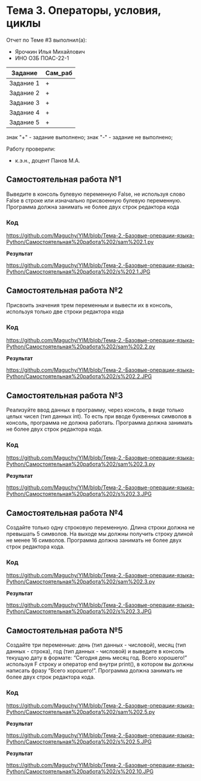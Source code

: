 # Тема 3. Операторы, условия, циклы 
Отчет по Теме #3 выполнил(а):
- Ярочкин Илья Михайлович 
- ИНО ОЗБ ПОАС-22-1

| Задание | Сам_раб |
| ------ |  ------ |
| Задание 1 |  + |
| Задание 2 |  + |
| Задание 3 |+ |
| Задание 4 |  + |
| Задание 5 | + |


знак "+" - задание выполнено; знак "-" - задание не выполнено;

Работу проверили:
- к.э.н., доцент Панов М.А.

## Самостоятельная работа №1
Выведите в консоль булевую переменную False, не используя слово False в строке или изначально присвоенную булевую переменную. Программа должна занимать не более двух строк редактора кода
### Код
https://github.com/Maguchy/YIM/blob/Тема-2.-Базовые-операции-языка-Python/Самостоятельная%20работа%202/sam%202.1.py

**Результат**

https://github.com/Maguchy/YIM/blob/Тема-2.-Базовые-операции-языка-Python/Самостоятельная%20работа%202/s%202.1.JPG 

## Самостоятельная работа №2
Присвоить значения трем переменным и вывести их в консоль, используя только две строки редактора кода
### Код
https://github.com/Maguchy/YIM/blob/Тема-2.-Базовые-операции-языка-Python/Самостоятельная%20работа%202/sam%202.2.py

**Результат**

https://github.com/Maguchy/YIM/blob/Тема-2.-Базовые-операции-языка-Python/Самостоятельная%20работа%202/s%202.2.JPG

## Самостоятельная работа №3
Реализуйте ввод данных в программу, через консоль, в виде только целых чисел (тип данных int). То есть при вводе буквенных символов в консоль, программа не должна работать. Программа должна занимать не более двух строк редактора кода.
### Код
https://github.com/Maguchy/YIM/blob/Тема-2.-Базовые-операции-языка-Python/Самостоятельная%20работа%202/sam%202.3.py

**Результат**

https://github.com/Maguchy/YIM/blob/Тема-2.-Базовые-операции-языка-Python/Самостоятельная%20работа%202/s%202.3.JPG

## Самостоятельная работа №4
Создайте только одну строковую переменную. Длина строки должна не превышать 5 символов. На выходе мы должны получить строку длиной не менее 16 символов. Программа должна занимать не более двух строк редактора кода.
### Код
https://github.com/Maguchy/YIM/blob/Тема-2.-Базовые-операции-языка-Python/Самостоятельная%20работа%202/sam%202.3.py 

**Результат**

https://github.com/Maguchy/YIM/blob/Тема-2.-Базовые-операции-языка-Python/Самостоятельная%20работа%202/s%202.3.JPG

## Самостоятельная работа №5
Создайте три переменные: день (тип данных - числовой), месяц (тип данных - строка), год (тип данных - числовой) и выведите в консоль текущую дату в формате: “Сегодня день месяц год. Всего хорошего!” используя F строку и оператор end внутри print(), в котором вы должны написать фразу “Всего хорошего!”. Программа должна занимать не более двух строк редактора кода.
### Код
https://github.com/Maguchy/YIM/blob/Тема-2.-Базовые-операции-языка-Python/Самостоятельная%20работа%202/sam%202.5.py

**Результат**

https://github.com/Maguchy/YIM/blob/Тема-2.-Базовые-операции-языка-Python/Самостоятельная%20работа%202/s%202.5.JPG 


**Результат**

https://github.com/Maguchy/YIM/blob/Тема-2.-Базовые-операции-языка-Python/Самостоятельная%20работа%202/s%202.10.JPG


